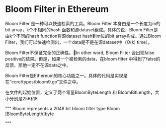 # Bloom Filter in Ethereum

Bloom Filter 是一种可以快速检索的工具。Bloom Filter 本身由是一个长度为m的bit array，k个不相同的hash 函数和源dataset组成。具体的说，Bloom Filter是由k个不同的hash function将源dataset hash到m位的bit array构成。通过Bloom Filter，我们可以快速检测出，一个data是不是在源dataset中（O(k) time）。

Bloom Filter不保证完全的正确性。In other word, Bloom Filter 会出现false positive的结果。但是，如果一个被检索的data，在bloom filter 中得到了false的反馈，那他一定不在源data之中。

Bloom Filter是Ethereum的核心功能之一。具体的代码是实现是在“core/types/bloom9.go”文件之中。

在文件的起始位置，定义了两个常量BloomByteLength 和 BloomBitLength，大小分别是256和8.

"""
    Bloom represents a 2048 bit bloom filter
    type Bloom [BloomByteLength]byte

"""